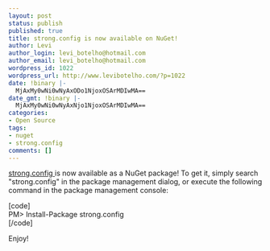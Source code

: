 ```yaml
---
layout: post
status: publish
published: true
title: strong.config is now available on NuGet!
author: Levi
author_login: levi_botelho@hotmail.com
author_email: levi_botelho@hotmail.com
wordpress_id: 1022
wordpress_url: http://www.levibotelho.com/?p=1022
date: !binary |-
  MjAxMy0wNi0wNyAxODo1NjoxOSArMDIwMA==
date_gmt: !binary |-
  MjAxMy0wNi0wNyAxNjo1NjoxOSArMDIwMA==
categories:
- Open Source
tags:
- nuget
- strong.config
comments: []
---
```

<p><a href="https://strongconfig.codeplex.com/" title="strong.config" target="_blank">strong.config </a>is now available as a NuGet package! To get it, simply search "strong.config" in the package management dialog, or execute the following command in the package management console:</p>
<p>[code]<br />
PM&gt; Install-Package strong.config<br />
[/code]</p>
<p>Enjoy!</p>
